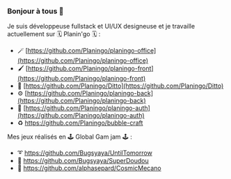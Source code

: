 ### Bonjour à tous 👋

Je suis développeuse fullstack et UI/UX designeuse et je travaille actuellement sur 🗓 Planin'go 🗓 :

- 🪄 [https://github.com/Planingo/planingo-office](https://github.com/Planingo/planingo-office)
- 🖌 [https://github.com/Planingo/planingo-front](https://github.com/Planingo/planingo-front)
- 🎨 [https://github.com/Planingo/Ditto](https://github.com/Planingo/Ditto)
- ⚙️ [https://github.com/Planingo/planingo-back](https://github.com/Planingo/planingo-back)
- 🔐 [https://github.com/Planingo/planingo-auth](https://github.com/Planingo/planingo-auth)
- ♻️ https://github.com/Planingo/bubble-craft


Mes jeux réalisés en 🕹 Global Gam jam 🕹 :

- ➰ https://github.com/Bugsyaya/UntilTomorrow
- 🧸 https://github.com/Bugsyaya/SuperDoudou
- 🚀 https://github.com/alphasepard/CosmicMecano
